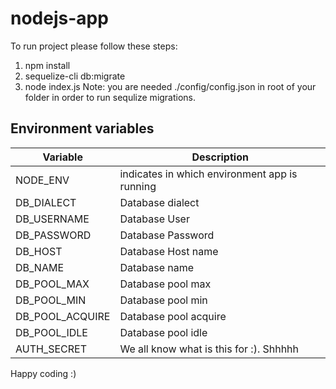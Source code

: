# nodejs-app


To run project please follow these steps:
  1. npm install
  2. sequelize-cli db:migrate 
  3. node index.js
Note: you are needed ./config/config.json in root of your folder in order to run sequlize migrations.

## Environment variables

| Variable                       | Description                                         |
| -------------------------------| --------------------------------------------------- |
| NODE_ENV                       | indicates in which environment app is running       |
| DB_DIALECT                     | Database dialect                                    |
| DB_USERNAME                    | Database User                                       |
| DB_PASSWORD                    | Database Password                                   |
| DB_HOST                        | Database Host name                                  |
| DB_NAME                        | Database name                                       |
| DB_POOL_MAX                    | Database pool max                                   |
| DB_POOL_MIN                    | Database pool min                                   |
| DB_POOL_ACQUIRE                | Database pool acquire                               |
| DB_POOL_IDLE                   | Database pool idle                                  |
| AUTH_SECRET                    | We all know what is this for :). Shhhhh             |
  
Happy coding :)
